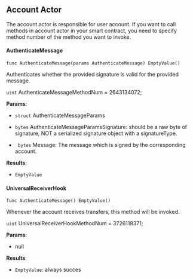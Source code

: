 ## Account Actor

The account actor is responsible for user account. If you want to call methods in account actor in your smart  contract, you need to specify method number of the method you want to invoke.

#### **AuthenticateMessage**

```
func AuthenticateMessage(params AuthenticateMessage) EmptyValue()
```

Authenticates whether the provided signature is valid for the provided message. 

`uint` AuthenticateMessageMethodNum = 2643134072;

**Params**:

+  `struct` AuthenticateMessageParams

  + `bytes` AuthenticateMessageParamsSignature: should be a raw byte of signature, NOT a serialized signature object with a signatureType.

  + ` bytes` Message:  The message which is signed by the corresponding account.


**Results**:

+  `EmptyValue`

#### **UniversalReceiverHook** 

```
func AuthenticateMessage() EmptyValue()
```

Whenever the account receives transfers, this method will be invoked.

`uint`  UniversalReceiverHookMethodNum = 3726118371;

**Params**:

+ null

**Results**:

+ `EmptyValue`: always succes
